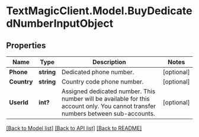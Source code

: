 # TextMagicClient.Model.BuyDedicatedNumberInputObject
## Properties

Name | Type | Description | Notes
------------ | ------------- | ------------- | -------------
**Phone** | **string** | Dedicated phone number. | [optional] 
**Country** | **string** | Country code phone number. | [optional] 
**UserId** | **int?** | Assigned dedicated number. This number will be available for this account only. You cannot transfer numbers between sub-accounts.  | [optional] 

[[Back to Model list]](../README.md#documentation-for-models) [[Back to API list]](../README.md#documentation-for-api-endpoints) [[Back to README]](../README.md)

